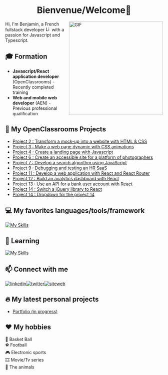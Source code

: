 <h1 align="center">Bienvenue/Welcome👋</h1>

<img align="right" alt="GIF" src="https://i.goopics.net/so82d8.jpg" width="300" height="300" />

Hi, I'm Benjamin, a French fullstack developer <img src="https://i.goopics.net/f4akb3.png" alt="LinkedIn" width="15" height="15"/> with a passion for Javascript and Typescript.

## 🎓 Formation

- **Javascript/React application developer** (OpenClassrooms) - Recently completed training
- **Web and mobile web developer** (AEN) - Previous professional qualification

## 🚀 My OpenClassrooms Projects

- [Project 2 : Transform a mock-up into a website with HTML & CSS](https://github.com/Lisitius/P2_Booki_OC)
- [Project 3 : Make a web page dynamic with CSS animations](https://github.com/Lisitius/P3_OhMyFood_OC)
- [Project 4 : Create a landing page with Javascript](https://github.com/Lisitius/P4_GameOn_OC)
- [Project 6 : Create an accessible site for a platform of photographers](https://github.com/Lisitius/P6_FishEye_OC)
- [Project 7 : Develop a search algorithm using JavaScript](https://github.com/Lisitius/P7_LesPetitsPlats_OC)
- [Project 9 : Debugging and testing an HR SaaS](https://github.com/Lisitius/P9_Billed)
- [Project 11 : Develop a web application with React and React Router](https://github.com/Lisitius/P11_Kasa)
- [Project 12 : Build an analytics dashboard with React](https://github.com/Lisitius/P12_SportSee)
- [Project 13 : Use an API for a bank user account with React](https://github.com/Lisitius/P13_ArgentBank)
- [Project 14 : Switch a jQuery library to React](https://github.com/Lisitius/P14_WealthHealth)
- [Project 14 : Dropdown for the project 14](https://github.com/Lisitius/p14-package-dropdown-wealth-health)

## 💻 My favorites languages/tools/framework

[![My Skills](https://skillicons.dev/icons?i=html,css,js,ts,nodejs,mongodb,mysql,react,redux,sass,tailwind,bootstrap,git,github,vscode,postman,figma)](https://skillicons.dev)

## 🌱 Learning

[![My Skills](https://skillicons.dev/icons?i=docker,threejs,rust)](https://skillicons.dev)

## 📫 Connect with me

[![linkedin](https://i.goopics.net/o3ztuy.png)][1][![twitter](https://i.goopics.net/lpchhw.png)][2][![siteweb](https://i.goopics.net/cvq1od.png)][3]

## 🔥 My latest personal projects

- [Portfolio (in progress)](https://github.com/Lisitius/Portfolio)

## ❤️ My hobbies

🏀 Basket Ball  
⚽ Football  
🎮 Electronic sports  
🎞️ Movie/Tv series  
🐾 The animals

[1]: https://www.linkedin.com/in/benjamin-fichaux/
[2]: https://twitter.com/LisiDev
[3]: https://benjaminfichaux.site/
